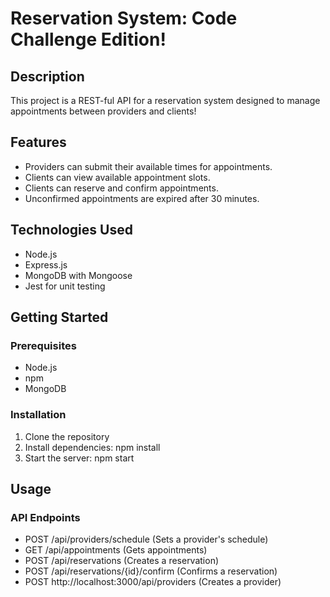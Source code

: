 # Reservation System: Code Challenge Edition!

## Description
This project is a REST-ful API for a reservation system designed to manage appointments between providers and clients!

## Features

- Providers can submit their available times for appointments.
- Clients can view available appointment slots.
- Clients can reserve and confirm appointments.
- Unconfirmed appointments are expired after 30 minutes.

## Technologies Used

- Node.js
- Express.js
- MongoDB with Mongoose
- Jest for unit testing

## Getting Started

### Prerequisites

- Node.js
- npm
- MongoDB

### Installation

1. Clone the repository
2. Install dependencies: npm install
3. Start the server: npm start

## Usage

### API Endpoints

- POST /api/providers/schedule (Sets a provider's schedule)
- GET /api/appointments (Gets appointments)
- POST /api/reservations (Creates a reservation)
- POST /api/reservations/{id}/confirm (Confirms a reservation)
- POST http://localhost:3000/api/providers (Creates a provider)
